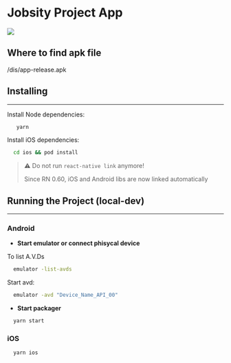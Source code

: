 # Jobsity Project App

![](simulation.gif)

## Where to find apk file

/dis/app-release.apk

## Installing

---

Install Node dependencies:

```bash
   yarn 
```

Install iOS dependencies:

```bash
  cd ios && pod install
```

> ⚠️ Do not run `react-native link` anymore!
>
> Since RN 0.60, iOS and Android libs are now linked automatically

## Running the Project (local-dev)

---

### Android

- <strong>Start emulator or connect phisycal device</strong>

To list A.V.Ds

```bash
  emulator -list-avds
```

Start avd:

```bash
  emulator -avd "Device_Name_API_00"
```

- <strong>Start packager</strong>

```bash
  yarn start
```

### iOS

```bash
  yarn ios
```
